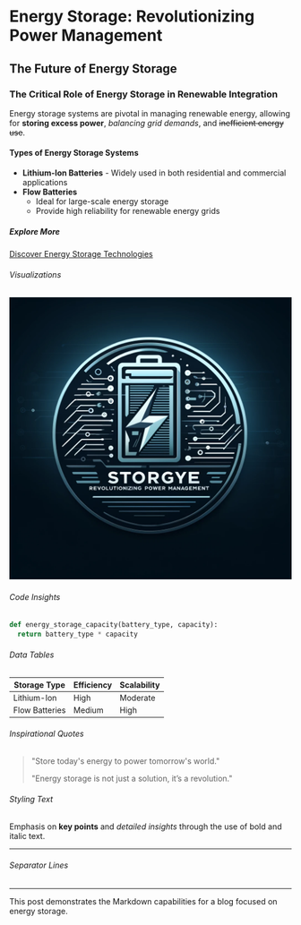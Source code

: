 # Energy Storage: Revolutionizing Power Management

## The Future of Energy Storage

### The Critical Role of Energy Storage in Renewable Integration

Energy storage systems are pivotal in managing renewable energy, allowing for **storing excess power**, *balancing grid demands*, and ~~inefficient energy use~~.

#### Types of Energy Storage Systems

- **Lithium-Ion Batteries** - Widely used in both residential and commercial applications
- **Flow Batteries**
  - Ideal for large-scale energy storage
  - Provide high reliability for renewable energy grids

##### Explore More

[Discover Energy Storage Technologies](https://www.example.com)

###### Visualizations

![Energy Storage System](files/image.webp)

###### Code Insights

```python
def energy_storage_capacity(battery_type, capacity):
  return battery_type * capacity
```

###### Data Tables

| Storage Type     | Efficiency | Scalability |
|------------------|------------|-------------|
| Lithium-Ion      | High       | Moderate    |
| Flow Batteries   | Medium     | High        |

###### Inspirational Quotes

> "Store today's energy to power tomorrow's world."
>
> "Energy storage is not just a solution, it’s a revolution."

###### Styling Text

Emphasis on **key points** and _detailed insights_ through the use of bold and italic text.

---

###### Separator Lines

---

This post demonstrates the Markdown capabilities for a blog focused on energy storage.
